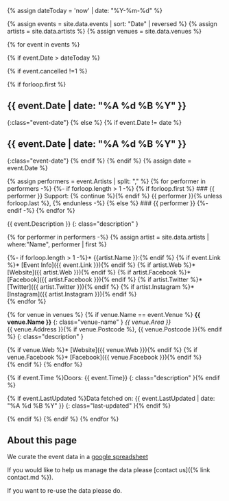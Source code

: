 
{% assign dateToday = 'now' | date: "%Y-%m-%d" %}


{% assign events = site.data.events | sort: "Date" | reversed  %}
{% assign artists = site.data.artists %}
{% assign venues = site.data.venues %}

{% for event in events %}

{% if event.Date > dateToday  %}

{% if event.cancelled !=1  %}

<!-- GROUP EVENTS BY DATE -->
{% if forloop.first %}
## {{ event.Date | date: "%A %d %B %Y" }}
{:class="event-date"}
{% else %}
{% if event.Date != date %}
## {{ event.Date | date: "%A %d %B %Y" }}
{:class="event-date"}
{% endif %}
{% endif %}
{% assign date = event.Date %}

<div class="event-item" markdown="1">
<div class="row">
<!--{% if event.largeimageurl %}
<div class="col-md-4 image" markdown="1">
<img class="img-responsive" src="{{ event.largeimageurl }}"/>
{% if event.Tickets %}[Get Tickets]({{ event.Tickets }}){:class="btn btn-primary"}{% endif %}
</div>
{% endif %}
<div class="col-md-8" markdown="1">-->

<!-- PERFORMERS -->
<div markdown="1">
{% assign performers = event.Artists | split: "," %}
{% for performer in performers -%}
  {%- if forloop.length > 1 -%}
    {% if forloop.first %}
### {{ performer }}
Support: {% continue %}{% endif %}
{{ performer }}{% unless forloop.last %}, {% endunless -%}
  {% else %}
### {{ performer }}
  {%- endif -%}
{% endfor %}

<!-- DESCRIPTION -->
{{ event.Description }}
{: class="description" }
<!--<div class="event-badge" markdown="1">[Event link]({{ event.Link }})</div>-->

<!-- LINKS -->
{% for performer in performers -%}
{% assign artist = site.data.artists | where:"Name", performer | first %}
<div class="performer-links" markdown="1">
{%- if forloop.length > 1 -%}* {{artist.Name }}:{% endif %}
{% if event.Link %}* <i class="fa fa-globe"></i> [Event Info]({{ event.Link }}){% endif %}
{% if artist.Web %}* <i class="fa fa-globe"></i> [Website]({{ artist.Web }}){% endif %}
{% if artist.Facebook %}* <i class="fa fa-facebook"></i> [Facebook]({{ artist.Facebook }}){% endif %}
{% if artist.Twitter %}* <i class="fa fa-twitter"></i> [Twitter]({{ artist.Twitter }}){% endif %}
{% if artist.Instagram %}* <i class="fa fa-instagram"></i> [Instagram]({{ artist.Instagram }}){% endif %}
</div>
{% endfor %}

<!-- VENUE IFNO-->
{% for venue in venues %}
{% if venue.Name == event.Venue %}
**{{ venue.Name }}**
{: class="venue-name" }
*{{ venue.Area }}*<br>
{{ venue.Address }}{% if venue.Postcode %}, {{ venue.Postcode }}{% endif %}
{: class="description" }
<div class="performer-links" markdown="1">
{% if venue.Web %}* <i class="fa fa-globe"></i> [Website]({{ venue.Web }}){% endif %}
{% if venue.Facebook %}* <i class="fa fa-facebook"></i> [Facebook]({{ venue.Facebook }}){% endif %}
</div>
{% endif %}
{% endfor %}

<!--{% if event.Time %}Doors: {{ event.Time | date: "%l:%M%P" }} <br/>{% endif %}-->
{% if event.Time %}Doors: {{ event.Time}}
{: class="description" }{% endif %}
<!--{% if event.link %}[Get Tickets for {{ event.eventname }}]({{ event.link }}){:class="btn btn-primary"}{% endif %}-->
<!--{% if event.entryprice %}£{{ event.entryprice }}{% endif %}-->

{% if event.LastUpdated %}Data fetched on: {{ event.LastUpdated | date: "%A %d %B %Y" }} 
{: class="last-updated" }{% endif %}
</div>
</div>

</div>
{% endif %} <!-- not cancelled -->
{% endif %} <!-- in the future -->
{% endfor %}


## About this page

We curate the event data in a [google spreadsheet](https://docs.google.com/spreadsheets/d/1-Eugy7Wfl0O2dSach2D2dOoE8JEW2tI3sqChuCvLUYg/edit?usp=sharing)

If you would like to help us manage the data please [contact us]({% link contact.md %}).

If you want to re-use the data please do.